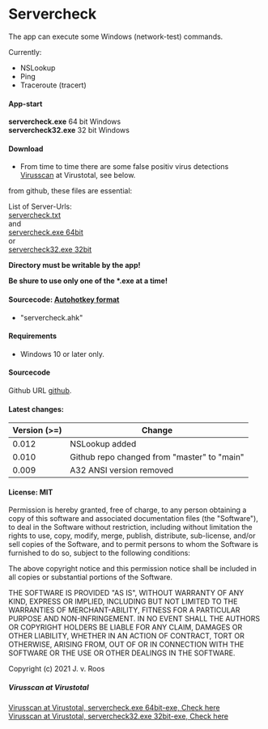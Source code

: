 # Servercheck

The app can execute some Windows (network-test) commands.  
  
Currently:  
* NSLookup
* Ping  
* Traceroute (tracert)  
  
#### App-start  
**servercheck.exe** 64 bit Windows  
**servercheck32.exe** 32 bit Windows  
  
#### Download  
* From time to time there are some false positiv virus detections
[Virusscan](#virusscan) at Virustotal, see below.  

from github, these files are essential:  
  
List of Server-Urls:  
[servercheck.txt](https://github.com/jvr-ks/servercheck/raw/main/servercheck.txt)  
and  
[servercheck.exe 64bit](https://github.com/jvr-ks/servercheck/raw/main/servercheck.exe)  
or  
[servercheck32.exe 32bit](https://github.com/jvr-ks/servercheck/raw/main/servercheck32.exe)  
  
**Directory must be writable by the app!**

**Be shure to use only one of the \*.exe at a time!**  
  
  
#### Sourcecode: [Autohotkey format](https://www.autohotkey.com)  
* "servercheck.ahk"  
 
#### Requirements  
* Windows 10 or later only.  
  
#### Sourcecode  
Github URL [github](https://github.com/jvr-ks/servercheck).

#### Latest changes: 
  
Version (>=)| Change
------------ | -------------
0.012 | NSLookup added
0.010 | Github repo changed from "master" to "main"
0.009 | A32 ANSI version removed


#### License: MIT  
Permission is hereby granted, free of charge, to any person obtaining a copy of this software and associated documentation files (the "Software"), to deal in the Software without restriction, including without limitation the rights to use, copy, modify, merge, publish, distribute, sub-license, and/or sell copies of the Software, and to permit persons to whom the Software is furnished to do so, subject to the following conditions:

The above copyright notice and this permission notice shall be included in all copies or substantial portions of the Software.

THE SOFTWARE IS PROVIDED "AS IS", WITHOUT WARRANTY OF ANY KIND, EXPRESS OR IMPLIED, INCLUDING BUT NOT LIMITED TO THE WARRANTIES OF MERCHANT-ABILITY, FITNESS FOR A PARTICULAR PURPOSE AND NON-INFRINGEMENT. IN NO EVENT SHALL THE AUTHORS OR COPYRIGHT HOLDERS BE LIABLE FOR ANY CLAIM, DAMAGES OR OTHER LIABILITY, WHETHER IN AN ACTION OF CONTRACT, TORT OR OTHERWISE, ARISING FROM, OUT OF OR IN CONNECTION WITH THE SOFTWARE OR THE USE OR OTHER DEALINGS IN THE SOFTWARE.

Copyright (c) 2021 J. v. Roos

<a name="virusscan"></a>
##### Virusscan at Virustotal 
[Virusscan at Virustotal, servercheck.exe 64bit-exe, Check here](https://www.virustotal.com/gui/url/ec5d9043ddd5483bbd8d96b198dbf5b51729ed9ac0ab2c0e80b558c9a5603390/detection/u-ec5d9043ddd5483bbd8d96b198dbf5b51729ed9ac0ab2c0e80b558c9a5603390-1689157941
)  
[Virusscan at Virustotal, servercheck32.exe 32bit-exe, Check here](https://www.virustotal.com/gui/url/62e61f85ee8e4e784fe91f244587ece12339144451a421428f628738f8fcc30b/detection/u-62e61f85ee8e4e784fe91f244587ece12339144451a421428f628738f8fcc30b-1689157942
)  
